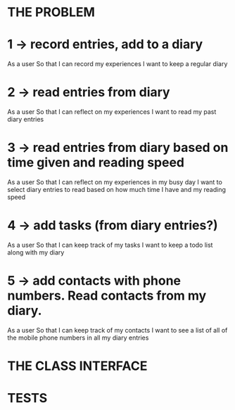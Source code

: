 # THE PROBLEM
# 1 -> record entries, add to a diary
As a user
So that I can record my experiences
I want to keep a regular diary

# 2 -> read entries from diary
As a user
So that I can reflect on my experiences
I want to read my past diary entries

# 3 -> read entries from diary based on time given and reading speed
As a user
So that I can reflect on my experiences in my busy day
I want to select diary entries to read based on how much time I have and my reading speed

# 4 -> add tasks (from diary entries?)
As a user
So that I can keep track of my tasks
I want to keep a todo list along with my diary

# 5 -> add contacts with phone numbers. Read contacts from my diary.
As a user
So that I can keep track of my contacts
I want to see a list of all of the mobile phone numbers in all my diary entries

# THE CLASS INTERFACE


# TESTS